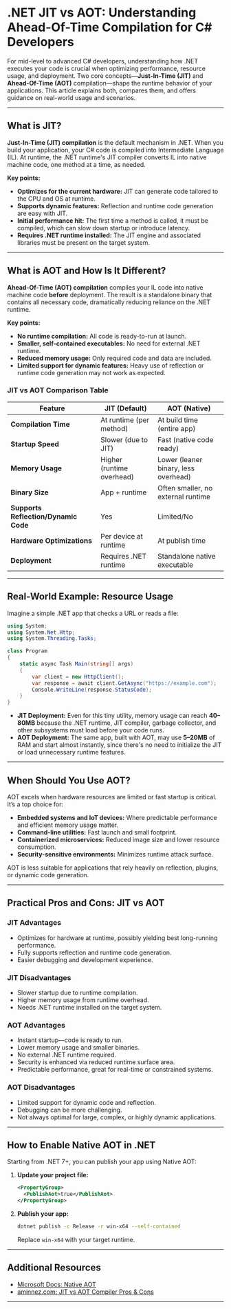 # .NET JIT vs AOT: Understanding Ahead-Of-Time Compilation for C# Developers

For mid-level to advanced C# developers, understanding how .NET executes your code is crucial when optimizing performance, resource usage, and deployment. Two core concepts—**Just-In-Time (JIT)** and **Ahead-Of-Time (AOT)** compilation—shape the runtime behavior of your applications. This article explains both, compares them, and offers guidance on real-world usage and scenarios.

---

## What is JIT?

**Just-In-Time (JIT) compilation** is the default mechanism in .NET. When you build your application, your C# code is compiled into Intermediate Language (IL). At runtime, the .NET runtime's JIT compiler converts IL into native machine code, one method at a time, as needed.

**Key points:**
- **Optimizes for the current hardware:** JIT can generate code tailored to the CPU and OS at runtime.
- **Supports dynamic features:** Reflection and runtime code generation are easy with JIT.
- **Initial performance hit:** The first time a method is called, it must be compiled, which can slow down startup or introduce latency.
- **Requires .NET runtime installed:** The JIT engine and associated libraries must be present on the target system.

---

## What is AOT and How Is It Different?

**Ahead-Of-Time (AOT) compilation** compiles your IL code into native machine code **before** deployment. The result is a standalone binary that contains all necessary code, dramatically reducing reliance on the .NET runtime.

**Key points:**
- **No runtime compilation:** All code is ready-to-run at launch.
- **Smaller, self-contained executables:** No need for external .NET runtime.
- **Reduced memory usage:** Only required code and data are included.
- **Limited support for dynamic features:** Heavy use of reflection or runtime code generation may not work as expected.

### **JIT vs AOT Comparison Table**

| Feature                           | JIT (Default)                          | AOT (Native)                          |
|------------------------------------|----------------------------------------|---------------------------------------|
| **Compilation Time**               | At runtime (per method)                | At build time (entire app)            |
| **Startup Speed**                  | Slower (due to JIT)                    | Fast (native code ready)              |
| **Memory Usage**                   | Higher (runtime overhead)              | Lower (leaner binary, less overhead)  |
| **Binary Size**                    | App + runtime                          | Often smaller, no external runtime    |
| **Supports Reflection/Dynamic Code**| Yes                                    | Limited/No                            |
| **Hardware Optimizations**         | Per device at runtime                  | At publish time                       |
| **Deployment**                     | Requires .NET runtime                  | Standalone native executable          |

---

## Real-World Example: Resource Usage

Imagine a simple .NET app that checks a URL or reads a file:

```csharp
using System;
using System.Net.Http;
using System.Threading.Tasks;

class Program
{
    static async Task Main(string[] args)
    {
        var client = new HttpClient();
        var response = await client.GetAsync("https://example.com");
        Console.WriteLine(response.StatusCode);
    }
}
```
- **JIT Deployment:** Even for this tiny utility, memory usage can reach **40–80MB** because the .NET runtime, JIT compiler, garbage collector, and other subsystems must load before your code runs.
- **AOT Deployment:** The same app, built with AOT, may use **5–20MB** of RAM and start almost instantly, since there's no need to initialize the JIT or load unnecessary runtime features.

---

## When Should You Use AOT?

AOT excels when hardware resources are limited or fast startup is critical. It’s a top choice for:

- **Embedded systems and IoT devices:** Where predictable performance and efficient memory usage matter.
- **Command-line utilities:** Fast launch and small footprint.
- **Containerized microservices:** Reduced image size and lower resource consumption.
- **Security-sensitive environments:** Minimizes runtime attack surface.

AOT is less suitable for applications that rely heavily on reflection, plugins, or dynamic code generation.

---

## Practical Pros and Cons: JIT vs AOT

### **JIT Advantages**
- Optimizes for hardware at runtime, possibly yielding best long-running performance.
- Fully supports reflection and runtime code generation.
- Easier debugging and development experience.

### **JIT Disadvantages**
- Slower startup due to runtime compilation.
- Higher memory usage from runtime overhead.
- Needs .NET runtime installed on the target system.

### **AOT Advantages**
- Instant startup—code is ready to run.
- Lower memory usage and smaller binaries.
- No external .NET runtime required.
- Security is enhanced via reduced runtime surface area.
- Predictable performance, great for real-time or constrained systems.

### **AOT Disadvantages**
- Limited support for dynamic code and reflection.
- Debugging can be more challenging.
- Not always optimal for large, complex, or highly dynamic applications.

---

## How to Enable Native AOT in .NET

Starting from .NET 7+, you can publish your app using Native AOT:

1. **Update your project file:**
   ```xml
   <PropertyGroup>
     <PublishAot>true</PublishAot>
   </PropertyGroup>
   ```
2. **Publish your app:**
   ```sh
   dotnet publish -c Release -r win-x64 --self-contained
   ```
   Replace `win-x64` with your target runtime.

---

## Additional Resources

- [Microsoft Docs: Native AOT](https://learn.microsoft.com/en-us/dotnet/core/deploying/native-aot/)
- [aminnez.com: JIT vs AOT Compiler Pros & Cons](https://aminnez.com/programming-concepts/jit-vs-aot-compiler-pros-cons)

---
